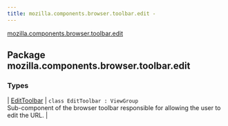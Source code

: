 ```yaml
---
title: mozilla.components.browser.toolbar.edit - 
---
```


[mozilla.components.browser.toolbar.edit](./index.html)

## Package mozilla.components.browser.toolbar.edit

### Types

| [EditToolbar](-edit-toolbar/index.html) | `class EditToolbar : ViewGroup`<br>Sub-component of the browser toolbar responsible for allowing the user to edit the URL. |

